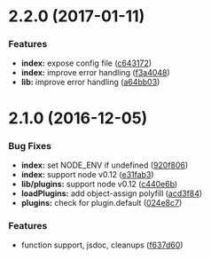 <a name="2.2.0"></a>
# 2.2.0 (2017-01-11)


### Features

* **index:** expose config file ([c643172](https://github.com/michael-ciniawsky/postcss-load-plugins/commit/c643172))
* **index:** improve error handling ([f3a4048](https://github.com/michael-ciniawsky/postcss-load-plugins/commit/f3a4048))
* **lib:** improve error handling ([a64bb03](https://github.com/michael-ciniawsky/postcss-load-plugins/commit/a64bb03))



<a name="2.1.0"></a>
# 2.1.0 (2016-12-05)


### Bug Fixes

* **index:** set NODE_ENV if undefined ([920f806](https://github.com/michael-ciniawsky/postcss-load-plugins/commit/920f806))
* **index:** support node v0.12 ([e31fab3](https://github.com/michael-ciniawsky/postcss-load-plugins/commit/e31fab3))
* **lib/plugins:** support node v0.12 ([c440e6b](https://github.com/michael-ciniawsky/postcss-load-plugins/commit/c440e6b))
* **loadPlugins:** add object-assign polyfill ([acd3f84](https://github.com/michael-ciniawsky/postcss-load-plugins/commit/acd3f84))
* **plugins:** check for plugin.default ([024e8c7](https://github.com/michael-ciniawsky/postcss-load-plugins/commit/024e8c7))

### Features

* function support, jsdoc, cleanups ([f637d60](https://github.com/michael-ciniawsky/postcss-load-plugins/commit/f637d60))
